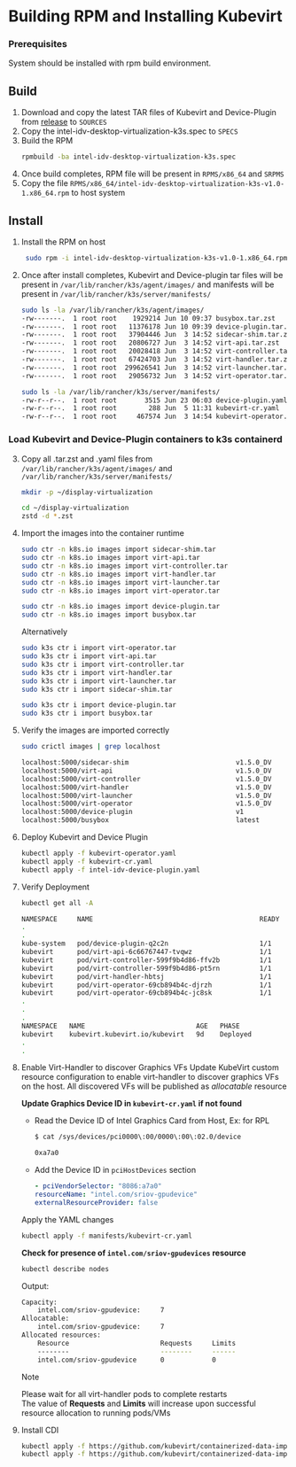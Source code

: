 # Building RPM and Installing Kubevirt

### Prerequisites
System should be installed with rpm build environment.

## Build

1. Download and copy the latest TAR files of Kubevirt and Device-Plugin from [release](https://github.com/open-edge-platform/edge-desktop-virtualization/releases) to `SOURCES`
2. Copy the intel-idv-desktop-virtualization-k3s.spec to `SPECS`
3. Build the RPM
   ```sh
   rpmbuild -ba intel-idv-desktop-virtualization-k3s.spec
   ```
4. Once build completes, RPM file will be present in `RPMS/x86_64` and `SRPMS`
5. Copy the file `RPMS/x86_64/intel-idv-desktop-virtualization-k3s-v1.0-1.x86_64.rpm` to host system

## Install
1. Install the RPM on host
   ```sh
    sudo rpm -i intel-idv-desktop-virtualization-k3s-v1.0-1.x86_64.rpm
   ```
2. Once after install completes, Kubevirt and Device-plugin tar files will be present in `/var/lib/rancher/k3s/agent/images/` and manifests will be present in `/var/lib/rancher/k3s/server/manifests/`
   ```sh
   sudo ls -la /var/lib/rancher/k3s/agent/images/
   -rw-------.  1 root root    1929214 Jun 10 09:37 busybox.tar.zst
   -rw-------.  1 root root   11376178 Jun 10 09:39 device-plugin.tar.zst
   -rw-------.  1 root root   37904446 Jun  3 14:52 sidecar-shim.tar.zst
   -rw-------.  1 root root   20806727 Jun  3 14:52 virt-api.tar.zst
   -rw-------.  1 root root   20028418 Jun  3 14:52 virt-controller.tar.zst
   -rw-------.  1 root root   67424703 Jun  3 14:52 virt-handler.tar.zst
   -rw-------.  1 root root  299626541 Jun  3 14:52 virt-launcher.tar.zst
   -rw-------.  1 root root   29056732 Jun  3 14:52 virt-operator.tar.zst
   ```
   ```sh
   sudo ls -la /var/lib/rancher/k3s/server/manifests/
   -rw-r--r--.  1 root root       3515 Jun 23 06:03 device-plugin.yaml
   -rw-r--r--.  1 root root        288 Jun  5 11:31 kubevirt-cr.yaml
   -rw-r--r--.  1 root root     467574 Jun  3 14:54 kubevirt-operator.yaml
   ```

### Load Kubevirt and Device-Plugin containers to k3s containerd

3.  Copy all .tar.zst and .yaml files from `/var/lib/rancher/k3s/agent/images/` and `/var/lib/rancher/k3s/server/manifests/`
    ```sh
    mkdir -p ~/display-virtualization

    cd ~/display-virtualization
    zstd -d *.zst
    ```
4.  Import the images into the container runtime
    ```sh
    sudo ctr -n k8s.io images import sidecar-shim.tar 
    sudo ctr -n k8s.io images import virt-api.tar
    sudo ctr -n k8s.io images import virt-controller.tar
    sudo ctr -n k8s.io images import virt-handler.tar
    sudo ctr -n k8s.io images import virt-launcher.tar
    sudo ctr -n k8s.io images import virt-operator.tar

    sudo ctr -n k8s.io images import device-plugin.tar
    sudo ctr -n k8s.io images import busybox.tar
    ```
    Alternatively 
    ```sh
    sudo k3s ctr i import virt-operator.tar
    sudo k3s ctr i import virt-api.tar
    sudo k3s ctr i import virt-controller.tar
    sudo k3s ctr i import virt-handler.tar
    sudo k3s ctr i import virt-launcher.tar
    sudo k3s ctr i import sidecar-shim.tar

    sudo k3s ctr i import device-plugin.tar
    sudo k3s ctr i import busybox.tar
    ```
5.  Verify the images are imported correctly
    ```sh
    sudo crictl images | grep localhost

    localhost:5000/sidecar-shim                           v1.5.0_DV           c48d79a700926       51.5MB
    localhost:5000/virt-api                               v1.5.0_DV           025a39d7f7504       28.6MB
    localhost:5000/virt-controller                        v1.5.0_DV           d1cb23d032aa0       27.9MB
    localhost:5000/virt-handler                           v1.5.0_DV           a9bd1a37e2e0c       90.7MB
    localhost:5000/virt-launcher                          v1.5.0_DV           c69ddc6b90387       403MB
    localhost:5000/virt-operator                          v1.5.0_DV           99462ddb3a866       39.8MB
    localhost:5000/device-plugin                          v1                  156ba1fcaf549       21.3MB
    localhost:5000/busybox                                latest              ff7a7936e9306       2.21MB
    ```
6.  Deploy Kubevirt and Device Plugin
    ```sh
    kubectl apply -f kubevirt-operator.yaml
    kubectl apply -f kubevirt-cr.yaml
    kubectl apply -f intel-idv-device-plugin.yaml
    ```
7.  Verify Deployment
    ```sh
    kubectl get all -A

    NAMESPACE     NAME                                          READY   STATUS    RESTARTS      AGE
    .
    .
    kube-system   pod/device-plugin-q2c2n                       1/1     Running   0             10d
    kubevirt      pod/virt-api-6c66767447-tvqwz                 1/1     Running   0             8d
    kubevirt      pod/virt-controller-599f9b4d86-ffv2b          1/1     Running   0             8d
    kubevirt      pod/virt-controller-599f9b4d86-pt5rn          1/1     Running   0             8d
    kubevirt      pod/virt-handler-hbtsj                        1/1     Running   0             8d
    kubevirt      pod/virt-operator-69cb894b4c-djrzh            1/1     Running   0             8d
    kubevirt      pod/virt-operator-69cb894b4c-jc8sk            1/1     Running   0             8d
    .
    .
    .
    NAMESPACE   NAME                            AGE   PHASE
    kubevirt    kubevirt.kubevirt.io/kubevirt   9d    Deployed
    .
    .
    ```
8.  Enable Virt-Handler to discover Graphics VFs
    Update KubeVirt custom resource configuration to enable virt-handler to discover graphics VFs on the host. All discovered VFs will be published as *allocatable* resource

    **Update Graphics Device ID in `kubevirt-cr.yaml` if not found**
      - Read the Device ID of Intel Graphics Card from Host, Ex: for RPL
        ```sh
        $ cat /sys/devices/pci0000\:00/0000\:00\:02.0/device

        0xa7a0
        ```
      - Add the Device ID in `pciHostDevices` section
        ```yaml
        - pciVendorSelector: "8086:a7a0"
        resourceName: "intel.com/sriov-gpudevice"
        externalResourceProvider: false
        ```

    Apply the YAML changes
    ```sh
    kubectl apply -f manifests/kubevirt-cr.yaml
    ```

    **Check for presence of `intel.com/sriov-gpudevices` resource**

    ```sh
    kubectl describe nodes
    ```
    Output:
    ```sh
    Capacity:
        intel.com/sriov-gpudevice:     7
    Allocatable:
        intel.com/sriov-gpudevice:     7
    Allocated resources:
        Resource                       Requests     Limits
        --------                       --------     ------
        intel.com/sriov-gpudevice      0            0
    ```
    > [!Note] 
    > Please wait for all virt-handler pods to complete restarts\
    > The value of **Requests** and **Limits** will increase upon successful resource allocation to running pods/VMs

9.  Install CDI
    ```sh
    kubectl apply -f https://github.com/kubevirt/containerized-data-importer/releases/download/v1.60.3/cdi-operator.yaml
    kubectl apply -f https://github.com/kubevirt/containerized-data-importer/releases/download/v1.60.3/cdi-cr.yaml
    ```
